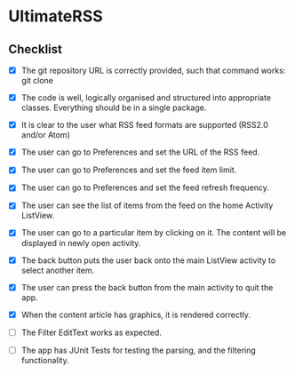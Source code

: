 # UltimateRSS

## Checklist


- [x] The git repository URL is correctly provided, such that command works: git clone <url>

- [x] The code is well, logically organised and structured into appropriate classes. Everything should be in a single package.

- [x] It is clear to the user what RSS feed formats are supported (RSS2.0 and/or Atom)

- [x] The user can go to Preferences and set the URL of the RSS feed.

- [x] The user can go to Preferences and set the feed item limit.

- [x] The user can go to Preferences and set the feed refresh frequency.

- [x] The user can see the list of items from the feed on the home Activity ListView.

- [x] The user can go to a particular item by clicking on it. The content will be displayed in newly open activity.

- [x] The back button puts the user back onto the main ListView activity to select another item.

- [x] The user can press the back button from the main activity to quit the app.

- [x] When the content article has graphics, it is rendered correctly.

- [ ] The Filter EditText works as expected.

- [ ] The app has JUnit Tests for testing the parsing, and the filtering functionality.
